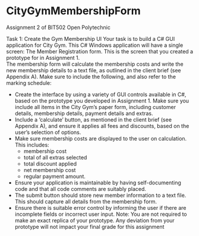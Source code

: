 # CityGymMembershipForm
Assignment 2 of BIT502 Open Polytechnic

Task 1: Create the Gym Membership UI
Your task is to build a C# GUI application for City Gym. This C# Windows application
will have a single screen: The Member Registration form. This is the screen that you
created a prototype for in Assignment 1.
<br>
The membership form will calculate the membership costs and write the new
membership details to a text file, as outlined in the client brief (see Appendix A).
Make sure to include the following, and also refer to the marking schedule:
  * Create the interface by using a variety of GUI controls available in C#, based
  on the prototype you developed in Assignment 1. Make sure you include all
  items in the City Gym’s paper form, including customer details, membership
  details, payment details and extras.
  * Include a ‘calculate’ button, as mentioned in the client brief (see Appendix A),
  and ensure it applies all fees and discounts, based on the user’s selection of
  options.
  * Make sure membership costs are displayed to the user on calculation. This
  includes:
    * membership cost
    * total of all extras selected
    * total discount applied
    * net membership cost
    * regular payment amount.
  * Ensure your application is maintainable by having self-documenting code and
  that all code comments are suitably placed.
  * The submit button should store new member information to a text file. This
  should capture all details from the membership form.
  * Ensure there is suitable error control by informing the user if there are
incomplete fields or incorrect user input.
Note: You are not required to make an exact replica of your prototype. Any deviation
from your prototype will not impact your final grade for this assignment
